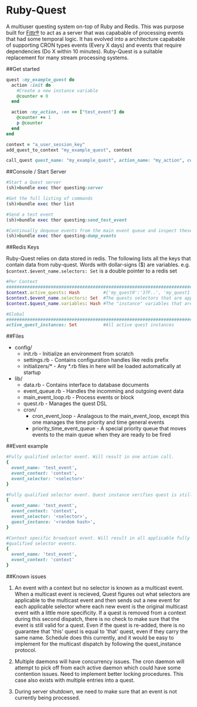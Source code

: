 Ruby-Quest
==========

A multiuser questing system on-top of Ruby and Redis.  This was purpose built for [Fittr®](www.fittr.com) to act as a server that was capabable of processing events that had some temporal logic.  It has evolved into a architecture capabable of supporting CRON types events (Every X days) and events that require dependencies (Do X within 10 minutes). Ruby-Quest is a suitable replacement for many stream processing systems.

##Get started
```ruby
quest :my_example_quest do
  action :init do
    #Create a new instance variable
    @counter = 0
  end

  action :my_action, :on => ["test_event"] do
    @counter += 1
    p @counter
  end
end

context = "a_user_session_key"
add_quest_to_context "my_example_quest", context

call_quest quest_name: "my_example_quest", action_name: "my_action", context: context, event: {}
```

##Console / Start Server
```ruby
#Start a Quest server
(sh)>bundle exec thor questing:server

#Get the full listing of commands
(sh)>bundle exec thor list

#Send a test event
(sh)>bundle exec thor questing:send_test_event

#Continually dequeue events from the main event queue and inspect these events
(sh)>bundle exec thor questing:dump_events
```

##Redis Keys

Ruby-Quest relies on data stored in redis.  The following lists all the keys that contain data from ruby-quest.  Words with dollar-signs ($) are variables.  e.g. ``` $context.$event_name.selectors: Set ``` is a double pointer to a redis set


```ruby
#Per Context
################################################################################################
$context.active_quests: Hash         #{'my_quest0':'37F..', 'my_quest1':'2B5'} i.e. <name, instance>
$context.$event_name.selectors: Set  #The quests selectors that are applicable for a given context and event
$context.$quest_name.variables: Hash #The "instance" variables that are part of an active quest

#Global
################################################################################################
active_quest_instances: Set          #All active quest instances

```

##Files
* config/
  * init.rb - Initialize an environment from scratch
  * settings.rb - Contains configuration handles like redis prefix
  * initializers/* - Any *.rb files in here will be loaded automatically at startup
* lib/
  * data.rb            - Contains interface to database documents
  * event_queue.rb     - Handles the incomming and outgoing event data
  * main_event_loop.rb - Process events or block
  * quest.rb           - Manages the quest DSL
  * cron/
    * cron_event_loop  - Analagous to the main_event_loop, except this one manages the time priority and time general events
    * priority_time_event_queue - A special priority queue that moves events to the main queue when they are ready to be fired

##Event example
```ruby
#Fully qualified selector event. Will result in one action call.
{
  event_name: 'test_event',
  event_context: 'context',
  event_selector: '<selector>'
}

#Fully qualified selector event. Quest instance verifies quest is still part of context, used for scheduled events. Will result in one action call.
{
  event_name: 'test_event',
  event_context: 'context',
  event_selector: '<selector>',
  quest_instance: '<random hash>',
}

#Context specific broadcast event. Will result in all applicable fully
#qualified selector events.
{
  event_name: 'test_event',
  event_context: 'context'
}
```

##Known issues

1. An event with a context but no selector is known as a multicast event.  When a multicast event is recieved, Quest figures out what selectors are applicable to the multicast event and then sends out a new event for each applicable selector where each new event is the original multicast event with a little more specificity. If a quest is removed from a context during this second dispatch, there is no check to make sure that the event is still valid for a quest.  Even if the quest is re-added, there is no guarantee that 'this' quest is equal to 'that' quest, even if they carry the same name.  Schedule does this currently, and it would be easy to implement for the multicast dispatch by following the quest_instance protocol.

2. Multiple daemons will have concurrency issues.  The cron daemon will attempt to pick off from each active daemon which could have some contention issues. Need to implement better locking procedures. This case also exists with multiple entries into a quest.

3. During server shutdown, we need to make sure that an event is not currently being processed.
